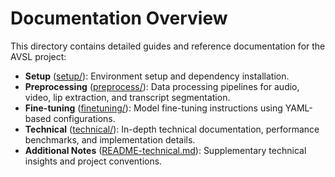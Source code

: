 # Documentation Overview

This directory contains detailed guides and reference documentation for the AVSL project:

- **Setup** ([setup/](mdc:docs/setup)): Environment setup and dependency installation.
- **Preprocessing** ([preprocess/](mdc:docs/preprocess)): Data processing pipelines for audio, video, lip extraction, and transcript segmentation.
- **Fine-tuning** ([finetuning/](mdc:docs/finetuning)): Model fine-tuning instructions using YAML-based configurations.
- **Technical** ([technical/](mdc:docs/technical)): In-depth technical documentation, performance benchmarks, and implementation details.
- **Additional Notes** ([README-technical.md](mdc:docs/README-technical.md)): Supplementary technical insights and project conventions. 